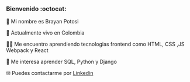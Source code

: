 ### Bienvenido	:octocat:

:man: Mi nombre es Brayan Potosi

:house_with_garden: Actualmente vivo en Colombia

👨‍💻 Me encuentro aprendiendo tecnologias frontend como HTML, CSS ,JS Webpack y React

🧠 Me interesa aprender SQL, Python y Django

✉ Puedes contactarme por [Linkedin](https://www.linkedin.com/in/brayanpotosi/ "Linkedin")

